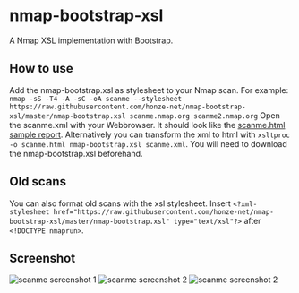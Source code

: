 # nmap-bootstrap-xsl
A Nmap XSL implementation with Bootstrap.
## How to use
Add the nmap-bootstrap.xsl as stylesheet to your Nmap scan. For example: `nmap -sS -T4 -A -sC -oA scanme --stylesheet https://raw.githubusercontent.com/honze-net/nmap-bootstrap-xsl/master/nmap-bootstrap.xsl scanme.nmap.org scanme2.nmap.org`
Open the scanme.xml with your Webbrowser. It should look like the [scanme.html sample report](http://htmlpreview.github.io/?https://github.com/honze-net/nmap-bootstrap-xsl/blob/master/scanme.html).
Alternatively you can transform the xml to html with `xsltproc -o scanme.html nmap-bootstrap.xsl scanme.xml`. You will need to download the nmap-bootstrap.xsl beforehand.
## Old scans
You can also format old scans with the xsl stylesheet. Insert
```<?xml-stylesheet href="https://raw.githubusercontent.com/honze-net/nmap-bootstrap-xsl/master/nmap-bootstrap.xsl" type="text/xsl"?>```
after `<!DOCTYPE nmaprun>`.



## Screenshot
![scanme screenshot 1](https://raw.githubusercontent.com/honze-net/nmap-bootstrap-xsl/master/scanme-screenshot1.png)
![scanme screenshot 2](https://raw.githubusercontent.com/honze-net/nmap-bootstrap-xsl/master/scanme-screenshot2.png)
![scanme screenshot 2](https://raw.githubusercontent.com/honze-net/nmap-bootstrap-xsl/master/scanme-screenshot3.png)
